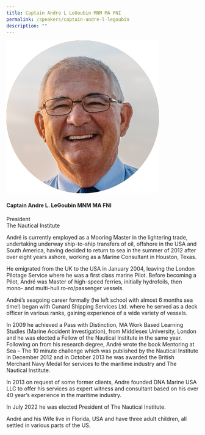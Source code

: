 ```yaml
---
title: Captain Andre L LeGoubin MNM MA FNI
permalink: /speakers/captain-andre-l-legoubin
description: ""
---
```


<div class="row">
<div class="col is-3"><img src="/images/Speakers/Capt Andre.png" /></div>
<div class="col is-9 speaker-details">
<h4>Captain Andre L. LeGoubin MNM MA FNI</h4>
<p>President<br />The Nautical Institute</p>
<p>Andr&eacute; is currently employed as a Mooring Master in the lightering trade, undertaking underway ship-to-ship transfers of oil, offshore in the USA and South America, having decided to return to sea in the summer of 2012 after over eight years ashore, working as a Marine Consultant in Houston, Texas.</p>
<p>He emigrated from the UK to the USA in January 2004, leaving the London Pilotage Service where he was a first class marine Pilot. Before becoming a Pilot, Andr&eacute; was Master of high-speed ferries, initially hydrofoils, then mono- and multi-hull ro-ro/passenger vessels.</p>
<p>Andr&eacute;&rsquo;s seagoing career formally (he left school with almost 6 months sea time!) began with Cunard Shipping Services Ltd. where he served as a deck officer in various ranks, gaining experience of a wide variety of vessels.</p>
<p>In 2009 he achieved a Pass with Distinction, MA Work Based Learning Studies (Marine Accident Investigation), from Middlesex University, London and he was elected a Fellow of the Nautical Institute in the same year. Following on from his research degree, Andr&eacute; wrote the book Mentoring at Sea &ndash; The 10 minute challenge which was published by the Nautical Institute in December 2012 and in October 2013 he was awarded the British Merchant Navy Medal for services to the maritime industry and The Nautical Institute.</p>
<p>In 2013 on request of some former clients, Andre founded DNA Marine USA LLC to offer his services as expert witness and consultant based on his over 40 year&rsquo;s experience in the maritime industry.</p>
<p>In July 2022 he was elected President of The Nautical Institute.</p>
<p>Andr&eacute; and his Wife live in Florida, USA and have three adult children, all settled in various parts of the US.</p>
</div>
</div>